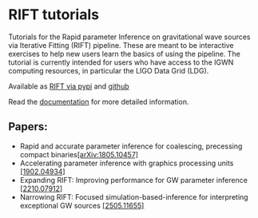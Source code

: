 # RIFT tutorials

Tutorials for the Rapid parameter Inference on gravitational wave sources via Iterative Fitting (RIFT) pipeline. These are meant to be interactive exercises to help new users learn the basics of using the pipeline. The tutorial is currently intended for users who have access to the IGWN computing resources, in particular the LIGO Data Grid (LDG).

Available as [RIFT via pypi](https://pypi.org/project/RIFT/) and [github](https://github.com/oshaughn/research-projects-RIT)

Read the [documentation](https://rift-documentation.readthedocs.io/en/latest/index.html) for more detailed information.

## Papers:
- Rapid and accurate parameter inference for coalescing, precessing compact binaries[[arXiv:1805.10457]](https://arxiv.org/abs/1805.10457)
- Accelerating parameter inference with graphics processing units [[1902.04934]](https://arxiv.org/abs/1902.04934)
- Expanding RIFT: Improving performance for GW parameter inference [[2210.07912]](https://arxiv.org/abs/2210.07912)
- Narrowing RIFT: Focused simulation-based-inference for interpreting exceptional GW sources [[2505.11655]](https://arxiv.org/abs/2505.11655)
